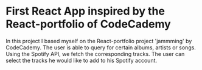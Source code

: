 # First React App inspired by the React-portfolio of CodeCademy
In this project I based myself on the <href a="https://www.codecademy.com/paths/build-web-apps-with-react/tracks/react-capstone/modules/jammming-capstone/kanban_projects/jammming-react18">React-portfolio</a> project 'jammming' by CodeCademy. The user is able to query for certain albums, artists or songs. 
Using the Spotify API, we fetch the corresponding tracks. The user can select the tracks he would like to add to his Spotify account. 
